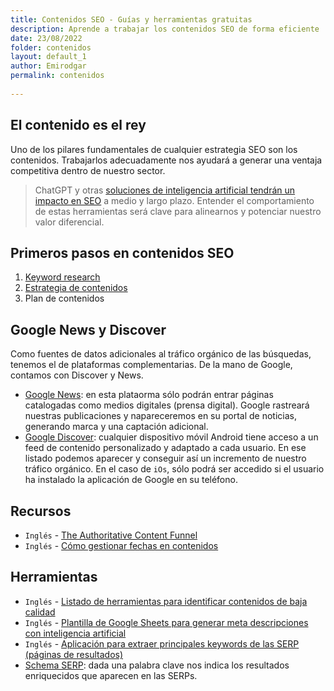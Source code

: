 ```yaml
---
title: Contenidos SEO - Guías y herramientas gratuitas
description: Aprende a trabajar los contenidos SEO de forma eficiente
date: 23/08/2022
folder: contenidos
layout: default_1
author: Emirodgar
permalink: contenidos
  
---
```


## El contenido es el rey

Uno de los pilares fundamentales de cualquier estrategia SEO son los contenidos. Trabajarlos adecuadamente nos ayudará a generar una ventaja competitiva dentro de nuestro sector.

> ChatGPT y otras [soluciones de inteligencia artificial tendrán un impacto en SEO](https://chuletaseo.com/seo-inteligencia-artificial) a medio y largo plazo. Entender el comportamiento de estas herramientas será clave para alinearnos y potenciar nuestro valor diferencial.

## Primeros pasos en contenidos SEO 

 1. [Keyword research](https://chuletaseo.com/keyword-research)
 2. [Estrategia de contenidos](https://chuletaseo.com/estrategia-contenidos)
 3. Plan de contenidos


## Google News y Discover

Como fuentes de datos adicionales al tráfico orgánico de las búsquedas, tenemos el de plataformas complementarias.
De la mano de Google, contamos con Discover y News.

- [Google News](https://chuletaseo.com/google-news): en esta plataorma sólo podrán entrar páginas catalogadas como medios digitales (prensa digital). Google rastreará nuestras publicaciones y napareceremos en su portal de noticias, generando marca y una captación adicional.
- [Google Discover](https://chuletaseo.com/google-discover): cualquier dispositivo móvil Android tiene acceso a un feed de contenido personalizado y adaptado a cada usuario. En ese listado podemos aparecer y conseguir así un incremento de nuestro tráfico orgánico. En el caso de `iOs`, sólo podrá ser accedido si el usuario ha instalado la aplicación de Google en su teléfono.


<section id="cs_recursos"></section>

## Recursos

- `Inglés` - [The Authoritative Content Funnel](https://moz.com/blog/authoritative-content-funnel-whiteboard-friday)
- `Inglés` - [Cómo gestionar fechas en contenidos](https://searchengineland.com/seo-update-content-dates-insert-year-here-393463)


<section id="cs_herramientas"></section>

## Herramientas

- `Inglés` - [Listado de herramientas para identificar contenidos de baja calidad](https://www.gsqi.com/marketing-blog/tools-for-detecting-low-quality-ai-content/)
- `Inglés` - [Plantilla de Google Sheets para generar meta descripciones con inteligencia artificial](https://seogreetings.com/blogs/news/bulk-generate-ai-meta-descriptions-in-google-sheets)
- `Inglés` - [Aplicación para extraer principales keywords de las SERP (páginas de resultados)](https://keywords.streamlit.app/)
- [Schema SERP](https://www.neuraltext.com/ai/schema-serp): dada una palabra clave nos indica los resultados enriquecidos que aparecen en las SERPs.







<section id="cs_pr"></section>

